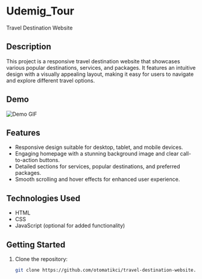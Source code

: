 # Udemig_Tour
Travel Destination Website

## Description

This project is a responsive travel destination website that showcases various popular destinations, services, and packages. It features an intuitive design with a visually appealing layout, making it easy for users to navigate and explore different travel options.

## Demo

![Demo GIF](https://github.com/otomatikci/travel-destination-website/blob/main/demo.gif?raw=true)

## Features

- Responsive design suitable for desktop, tablet, and mobile devices.
- Engaging homepage with a stunning background image and clear call-to-action buttons.
- Detailed sections for services, popular destinations, and preferred packages.
- Smooth scrolling and hover effects for enhanced user experience.

## Technologies Used

- HTML
- CSS
- JavaScript (optional for added functionality)

## Getting Started

1. Clone the repository:
   ```bash
   git clone https://github.com/otomatikci/travel-destination-website.git

